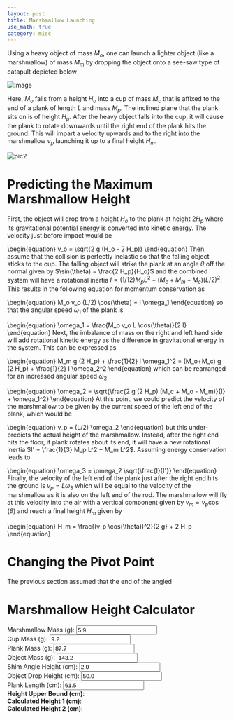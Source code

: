 ```yaml
---
layout: post
title: Marshmallow Launching
use_math: true
category: misc
---
```


Using a heavy object of mass $M_o$, one can launch a lighter object (like a marshmallow) of mass $M_m$ by dropping the object onto a see-saw type of catapult depicted below

![image](https://user-images.githubusercontent.com/98538788/228967807-2d8e5a2d-676a-4455-bdab-8997203bf7ba.png)

Here, $M_o$ falls from a height $H_o$ into a cup of mass $M_c$ that is affixed to the end of a plank of length $L$ and mass $M_p$. The inclined plane that the plank sits on is of height $H_p$. After the heavy object falls into the cup, it will cause the plank to rotate downwards until the right end of the plank hits the ground. This will impart a velocity upwards and to the right into the marshmallow $v_p$ launching it up to a final height $H_m$. 

![pic2](https://user-images.githubusercontent.com/98538788/229934849-c8bc0a3d-24a5-4926-ada6-dcff4cae6994.png)


# Predicting the Maximum Marshmallow Height

First, the object will drop from a height $H_o$ to the plank at height $2 H_p$ where its gravitational potential energy is converted into kinetic energy. The velocity just before impact would be

\begin{equation}
v_o = \sqrt{2 g (H_o - 2 H_p)}
\end{equation}
Then, assume that the collision is perfectly inelastic so that the falling object sticks to the cup. The falling object will strike the plank at an angle $\theta$ off the normal given by $\sin(\theta) = \frac{2 H_p}{H_o}$ and the combined system will have a rotational inertia $I = (1/12) M_p L^2 + (M_o + M_m + M_c) (L/2)^2$. This results in the following equation for momentum conservation as 

\begin{equation}
  M_o v_o (L/2) \cos(\theta) = I \omega_1
\end{equation}
so that the angular speed $\omega_1$ of the plank is

\begin{equation}
  \omega_1 = \frac{M_o v_o L \cos(\theta)}{2 I}
\end{equation}
Next, the imbalance of mass on the right and left hand side will add rotational kinetic energy as the difference in gravitational energy in the system. This can be expressed as

\begin{equation}
M_m g (2 H_p) + \frac{1}{2} I \omega_1^2 = (M_o+M_c) g (2 H_p) + \frac{1}{2} I \omega_2^2 
\end{equation}
which can be rearranged for an increased angular speed $\omega_2$

\begin{equation}
  \omega_2 = \sqrt{\frac{2 g (2 H_p) (M_c + M_o - M_m)}{I} + \omega_1^2}
\end{equation}
At this point, we could predict the velocity of the marshmallow to be given by the current speed of the left end of the plank, which would be 

\begin{equation}
    v_p = (L/2) \omega_2
\end{equation}
but this under-predicts the actual height of the marshmallow. Instead, after the right end hits the floor, if plank rotates about its end, it will have a new rotational inertia $I' = \frac{1}{3} M_p L^2 + M_m L^2$. Assuming energy conservation leads to

\begin{equation}
\omega_3 = \omega_2 \sqrt{\frac{I}{I'}}
\end{equation}
Finally, the velocity of the left end of the plank just after the right end hits the ground is $v_p = L \omega_3$ which will be equal to the velocity of the marshmallow as it is also on the left end of the rod. The marshmallow will fly at this velocity into the air with a vertical component given by $v_m = v_p \cos(\theta)$ and reach a final height $H_m$ given by 

\begin{equation}
  H_m = \frac{(v_p \cos(\theta))^2}{2 g} + 2 H_p
\end{equation}

# Changing the Pivot Point

The previous section assumed that the end of the angled

# Marshmallow Height Calculator 
<form id="calc" oninput="calcheight()">
  <div>
  <label for="mM">Marshmallow Mass (g):</label>
  <input type="number" step="any" id="mM" name="mM" min="1" max="20" value="5.9" size="5">
  </div>
  <div>     
  <label for="mC">Cup Mass (g):</label>
  <input type="number" step="any" id="mC" name="mC" min="1" max="50" value="9.2" size="5">
  </div>   
  <div>     
  <label for="mP">Plank Mass (g):</label>
  <input type="number" step="any" id="mP" name="mP" min="1" max="500" value="87.7" size="5">
  </div>     
  <div>     
  <label for="mO">Object Mass (g):</label>
  <input type="number" step="any" id="mO" name="mO" min="1" max="1000" value="143.2" size="5">
  </div>    
  <div>     
  <label for="h3">Shim Angle Height (cm):</label>
  <input type="number" step="any" id="h3" name="h3" min="1" max="10" value="2.0" size="5">
  </div>     
  <div>     
  <label for="h1">Object Drop Height (cm):</label>
  <input type="number" step="any" id="h1" name="h1" min="10" max="200" value="50.0" size="5">
  </div>     
  <div>     
  <label for="l">Plank Length (cm):</label>
  <input type="number" step="any" id="l" name="l" min="10" max="100" value="61.5" size="5">
  </div>
  <div> 
  <label for="output1"><strong>Height Upper Bound (cm)</strong>: </label><span class="output" id="output1" style="color:blue"></span>
  </div>
  <div> 
  <label for="output2"><strong>Calculated Height 1 (cm)</strong>: </label><span class="output" id="output2" style="color:blue"></span>
  </div>
  <div> 
  <label for="output3"><strong>Calculated Height 2 (cm)</strong>: </label><span class="output" id="output3" style="color:blue"></span>
  </div>
</form>

<script>
       const mP0 = document.getElementById("mP");
       const mO0 = document.getElementById("mO");
       const mM0 = document.getElementById("mM");
       const mC0 = document.getElementById("mC");
       const h30 = document.getElementById("h3");
       const h10 = document.getElementById("h1");
       const l0 = document.getElementById("l");
       const out1 = document.getElementById("output1");
       const out2 = document.getElementById("output2");
       const out3 = document.getElementById("output3");
       
       function calcheight() {
              let mP = mP0.value/1000.0;
              let mO = mO0.value/1000.0;
              let mM = mM0.value/1000.0;
              let mC = mC0.value/1000.0;
              let h3 = h30.value/100.0;
              let h1 = h10.value/100.0;
              let l = l0.value/100.0;
              out1.innerHTML = Math.round((mO/mM)*h1*100);
              out2.innerHTML = Math.round(100*(-3*(4*h3*h3-l*l)*(-12*h1*h3**2*mO**2+24*h3**2*mO**2+3*h1*l**2*mO**2+2*h3*l**2*(3*mC**2-3*mM**2-mM*mP+mO*mP+mC*(6*mO+mP)))/(l**4*(3*mC+3*mM+3*mO+mP)**2)+2*h3));
              out3.innerHTML = Math.round(100*(-3*(4*h3*h3-l*l)*(-12*h1*h3**2*mO**2+24*h3**2*mO**2+3*h1*l**2*mO**2+2*h3*l**2*(3*mC**2-3*mM**2-mM*mP+mO*mP+mC*(6*mO+mP)))/(l**4*(3*mM+mP)*(3*mM+mP+3*mO+3*mC))+2*h3));
       }
       
</script>
